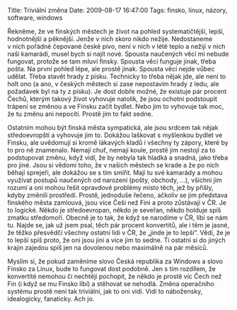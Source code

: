 Title: Triviální změna
Date: 2009-08-17 16:47:00
Tags: finsko, linux, názory, software, windows

Řekněme, že ve finských městech je život na pohled systematičtější,
lepší, hodnotnější a pěknější. Jenže v nich skoro nikdo nežije.
Nedostaneme v nich pořádné čepované české pivo, není v nich v létě
teplo a nežijí v nich naši kamarádi, musel bych si najít nové.
Spousta naučených věcí mi nebude fungovat, protože se tam mluví
finsky. Spousta věcí funguje jinak, třeba pošta. Na první pohled
lépe, ale prostě jinak. Spousta věcí nejde vůbec udělat. Třeba
stavět hrady z písku. Technicky to třeba nějak jde, ale není to
holt ono (a ano, v českých městech si zase nepostavím hrady z ledu,
ale požadavek byl na ty z písku). Je dost dobře možné, že existuje
pár procent Čechů, kterým takový život vyhovuje natolik, že jsou
ochotni podstoupit trápení se změnou a ve Finsku začít bydlet. Nebo
jim to vyhovuje tak moc, že tu změnu ani nepocítí. Prostě jim to
fakt sedne.

Ostatním mohou být finská města sympatická, ale jsou srdcem tak
nějak středoevropští a vyhovuje jim to. Dokážou laškovat
s myšlenkou bydlet ve Finsku, ale uvědomují si kromě lákavých kladů
i všechny ty zápory, které by to pro ně znamenalo. Nemají chuť,
nemají koule, prostě jim nestojí za to podstupovat změnu, když
vidí, že by nebyla tak hladká a snadná, jako třeba pro jiné. Jsou
si vědomi toho, že v našich městech se krade a že po nich běhají
sprejeři, ale dokážou se s tím smířit. Mají tu své kamarády a mohou
využívat postupů naučených od narození (pošty, obchody, …), všichni
jim rozumí a oni mohou řešit opravdové problémy místo těch, jež by
přišly, kdyby změnili prostředí. Prostě, jednoduše řečeno, ačkoliv
se jim představa finského města zamlouvá, jsou více Češi než Fini a
proto zůstávají v ČR. Je to logické. Někdo je středoevropan, někdo
je seveřan, někdo holduje spíš zmatku středomoří. Obecně je to tak,
že když se narodíme v ČR, líbí se nám tu. Najde se, jak už jsem
psal, těch pár procent konvertitů, ale i těm je jasné, že těžko
přesvědčí všechny ostatní lidi v ČR, že „jinde je to lepší“. Vědí,
že je to lepší spíš proto, že oni jsou jiní a více jim to sedne. Ti
ostatní si do jiných krajin zajedou spíš jen na dovolenou nebo
maximálně na pár měsíců.

Myslím si, že pokud zaměníme slovo Česká republika za Windows a
slovo Finsko za Linux, bude to fungovat dost podobně. Jen s tím
rozdílem, že konvertité nemohou či nechtějí pochopit, že někdo je
prostě víc Čech než Fin (i když se mu Finsko líbí) a stěhovat se
nehodlá. Změna operačního systému prostě není tak triviální, jak to
oni vidí. Vidí to nábožensky, idealogicky, fanaticky. Ach jo.